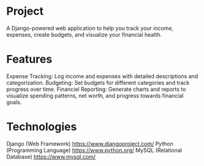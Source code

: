 # Project

A Django-powered web application to help you track your income, expenses, create budgets, and visualize your financial health.

# Features

Expense Tracking: Log income and expenses with detailed descriptions and categorization.
Budgeting: Set budgets for different categories and track progress over time.
Financiel Reporting: Generate charts and reports to visualize spending patterns, net worth, and progress towards financial goals.

# Technologies

Django (Web Framework) https://www.djangoproject.com/
Python (Programming Language) https://www.python.org/
MySQL (Relational Database) https://www.mysql.com/
